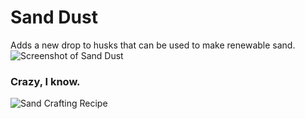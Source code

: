 # Sand Dust
Adds a new drop to husks that can be used to make renewable sand.
![Screenshot of Sand Dust](https://i.imgur.com/pE60u7o.png)
### Crazy, I know.
<img align="center" src="https://i.imgur.com/I4peZ7S.png" alt="Sand Crafting Recipe">
